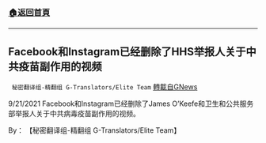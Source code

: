 ###  [:house:返回首頁](https://github.com/ourhimalayas/txt)
---


## Facebook和Instagram已经删除了HHS举报人关于中共疫苗副作用的视频
` 秘密翻译组-精翻组 G-Translators/Elite Team` [轉載自GNews](https://gnews.org/zh-hans/1549522/)

9/21/2021 Facebook和Instagram已经删除了James O’Keefe和卫生和公共服务部举报人关于中共病毒疫苗副作用的视频。

By： 【秘密翻译组-精翻组 G-Translators/Elite Team】
